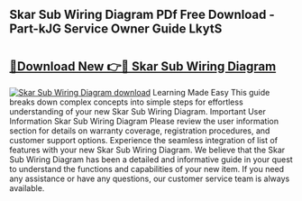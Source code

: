 ## Skar Sub Wiring Diagram PDf Free Download - Part-kJG Service Owner Guide LkytS

# <h2><a href="http://dfu3vy.blite.top/?on=Skar+Sub+Wiring+Diagram">🔗Download New 👉🔴 Skar Sub Wiring Diagram</a></h2>

[![Skar Sub Wiring Diagram download](https://i.imgur.com/lujVjoI.png)](http://dfu3vy.blite.top/?on=Skar+Sub+Wiring+Diagram)
Learning Made Easy This guide breaks down complex concepts into simple steps for effortless understanding of your new Skar Sub Wiring Diagram. Important User Information Skar Sub Wiring Diagram Please review the user information section for details on warranty coverage, registration procedures, and customer support options. Experience the seamless integration of list of features with your new Skar Sub Wiring Diagram. We believe that the Skar Sub Wiring Diagram has been a detailed and informative guide in your quest to understand the functions and capabilities of your new item. If you need any assistance or have any questions, our customer service team is always available.
